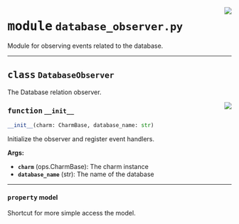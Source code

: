 <!-- markdownlint-disable -->

<a href="../src/database_observer.py#L0"><img align="right" style="float:right;" src="https://img.shields.io/badge/-source-cccccc?style=flat-square"></a>

# <kbd>module</kbd> `database_observer.py`
Module for observing events related to the database. 



---

## <kbd>class</kbd> `DatabaseObserver`
The Database relation observer. 

<a href="../src/database_observer.py#L16"><img align="right" style="float:right;" src="https://img.shields.io/badge/-source-cccccc?style=flat-square"></a>

### <kbd>function</kbd> `__init__`

```python
__init__(charm: CharmBase, database_name: str)
```

Initialize the observer and register event handlers. 



**Args:**
 
 - <b>`charm`</b> (ops.CharmBase):  The charm instance 
 - <b>`database_name`</b> (str):  The name of the database 


---

#### <kbd>property</kbd> model

Shortcut for more simple access the model. 




